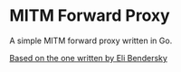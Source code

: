 # MITM Forward Proxy

A simple MITM forward proxy written in Go.

[Based on the one written by Eli Bendersky](https://github.com/eliben/code-for-blog/blob/main/2022/go-and-proxies/connect-mitm-proxy.go)
